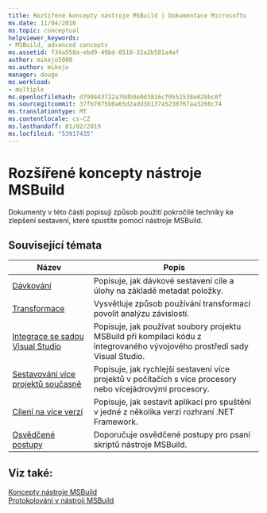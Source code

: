 ```yaml
---
title: Rozšířené koncepty nástroje MSBuild | Dokumentace Microsoftu
ms.date: 11/04/2016
ms.topic: conceptual
helpviewer_keywords:
- MSBuild, advanced concepts
ms.assetid: f34a558a-ebd9-49bd-8510-32a2b581a4af
author: mikejo5000
ms.author: mikejo
manager: douge
ms.workload:
- multiple
ms.openlocfilehash: d799443722a70db9e0d3816cf0551538e028bc0f
ms.sourcegitcommit: 37fb7075b0a65d2add3b137a5230767aa3266c74
ms.translationtype: MT
ms.contentlocale: cs-CZ
ms.lasthandoff: 01/02/2019
ms.locfileid: "53917435"
---
```

# <a name="msbuild-advanced-concepts"></a>Rozšířené koncepty nástroje MSBuild
Dokumenty v této části popisují způsob použití pokročilé techniky ke zlepšení sestavení, které spustíte pomocí nástroje MSBuild.  
  
## <a name="related-topics"></a>Související témata  
  
|Název|Popis|  
|-----------|-----------------|  
|[Dávkování](../msbuild/msbuild-batching.md)|Popisuje, jak dávkové sestavení cíle a úlohy na základě metadat položky.|  
|[Transformace](../msbuild/msbuild-transforms.md)|Vysvětluje způsob používání transformací povolit analýzu závislostí.|  
|[Integrace se sadou Visual Studio](../msbuild/visual-studio-integration-msbuild.md)|Popisuje, jak používat soubory projektu MSBuild při kompilaci kódu z integrovaného vývojového prostředí sady Visual Studio.|  
|[Sestavování více projektů současně](../msbuild/building-multiple-projects-in-parallel-with-msbuild.md)|Popisuje, jak rychlejší sestavení více projektů v počítačích s více procesory nebo vícejádrovými procesory.|  
|[Cílení na více verzí](../msbuild/msbuild-multitargeting-overview.md)|Popisuje, jak sestavit aplikaci pro spuštění v jedné z několika verzí rozhraní .NET Framework.|  
|[Osvědčené postupy](../msbuild/msbuild-best-practices.md)|Doporučuje osvědčené postupy pro psaní skriptů nástroje MSBuild.|  
  
## <a name="see-also"></a>Viz také:  
 [Koncepty nástroje MSBuild](../msbuild/msbuild-concepts.md)   
 [Protokolování v nástroji MSBuild](../msbuild/logging-in-msbuild.md)